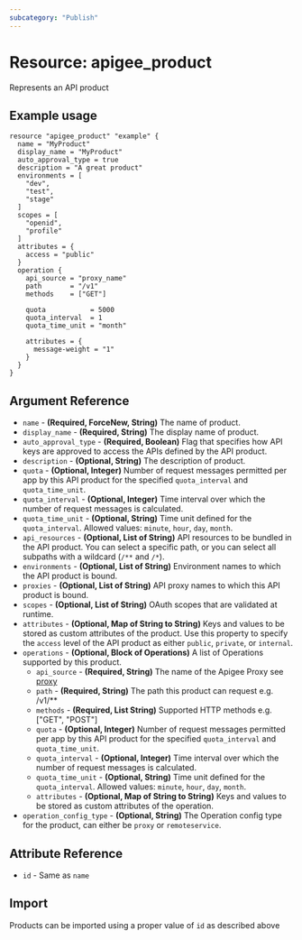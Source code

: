 ```yaml
---
subcategory: "Publish"
---
```

# Resource: apigee_product
Represents an API product
## Example usage
```hcl
resource "apigee_product" "example" {
  name = "MyProduct"
  display_name = "MyProduct"
  auto_approval_type = true
  description = "A great product"
  environments = [
    "dev",
    "test",
    "stage"
  ]
  scopes = [
    "openid",
    "profile"
  ]
  attributes = {
    access = "public"
  }
  operation {
    api_source = "proxy_name"
    path       = "/v1"
    methods    = ["GET"]

    quota           = 5000
    quota_interval  = 1
    quota_time_unit = "month"

    attributes = {
      message-weight = "1"
    }
  }
}
```
## Argument Reference
* `name` - **(Required, ForceNew, String)** The name of product.
* `display_name` - **(Required, String)** The display name of product.
* `auto_approval_type` - **(Required, Boolean)** Flag that specifies how API keys are approved to access the APIs defined by the API product.
* `description` - **(Optional, String)** The description of product.
* `quota` - **(Optional, Integer)** Number of request messages permitted per app by this API product for the specified `quota_interval` and `quota_time_unit`.
* `quota_interval` - **(Optional, Integer)** Time interval over which the number of request messages is calculated.
* `quota_time_unit` - **(Optional, String)** Time unit defined for the `quota_interval`.  Allowed values: `minute`, `hour`, `day`, `month`. 
* `api_resources` - **(Optional, List of String)** API resources to be bundled in the API product. You can select a specific path, or you can select all subpaths with a wildcard (`/**` and `/*`). 
* `environments` - **(Optional, List of String)** Environment names to which the API product is bound.
* `proxies` - **(Optional, List of String)** API proxy names to which this API product is bound.
* `scopes` - **(Optional, List of String)** OAuth scopes that are validated at runtime.
* `attributes` - **(Optional, Map of String to String)** Keys and values to be stored as custom attributes of the product. Use this property to specify the `access` level of the API product as either `public`, `private`, or `internal`.
* `operations` - **(Optional, Block of Operations)** A list of Operations supported by this product.
  * `api_source` - **(Required, String)** The name of the Apigee Proxy see [proxy](proxy.md)
  * `path` - **(Required, String)** The path this product can request e.g. /v1/**
  * `methods` - **(Required, List String)** Supported HTTP methods e.g. ["GET", "POST"]
  * `quota` - **(Optional, Integer)** Number of request messages permitted per app by this API product for the specified `quota_interval` and `quota_time_unit`.
  * `quota_interval` - **(Optional, Integer)** Time interval over which the number of request messages is calculated.
  * `quota_time_unit` - **(Optional, String)** Time unit defined for the `quota_interval`.  Allowed values: `minute`, `hour`, `day`, `month`.
  * `attributes` - **(Optional, Map of String to String)** Keys and values to be stored as custom attributes of the operation.
* `operation_config_type` - **(Optional, String)** The Operation config type for the product, can either be `proxy` or `remoteservice`.

## Attribute Reference
* `id` - Same as `name`

## Import
Products can be imported using a proper value of `id` as described above
